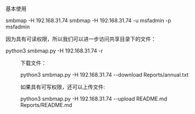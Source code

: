 基本使用

smbmap -H 192.168.31.74
smbmap -H 192.168.31.74 -u msfadmin -p msfadmin

因为具有可读权限，所以我们可以进一步访问共享目录下的文件：

python3 smbmap.py -H 192.168.31.74 -r <dir>

下载文件：

python3 smbmap.py -H 192.168.31.74 --download Reports/annual.txt

如果具有可写权限，还可以上传文件:

python3 smbmap.py -H 192.168.31.74 --upload README.md  Reports/README.md


